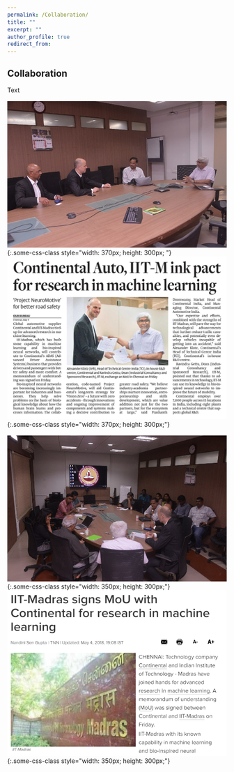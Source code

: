 ```yaml
---
permalink: /Collaboration/
title: ""
excerpt: ""
author_profile: true
redirect_from: 
---
```

## Collaboration
Text
<br><br>
![test](2.jpg){:.some-css-class style="width: 370px; height: 300px; "} 
&nbsp;&nbsp;&nbsp;&nbsp;
![test](4.jpg){:.some-css-class style="width: 370px; height: 300px;"}
<br><br>
![test](3.jpg){:.some-css-class style="width: 350px; height: 300px;"}
&nbsp;&nbsp;&nbsp;&nbsp;&nbsp;&nbsp;&nbsp;
![test](a.png){:.some-css-class style="width: 350px; height: 300px;"}



